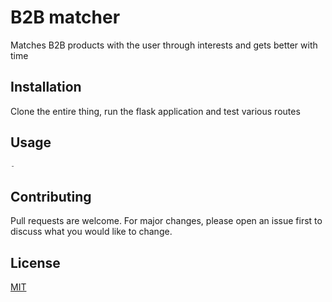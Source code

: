 # B2B matcher

Matches B2B products with the user through interests and gets better with time
## Installation

Clone the entire thing, run the flask application and test various routes


## Usage

```python
-
```

## Contributing
Pull requests are welcome. For major changes, please open an issue first to discuss what you would like to change.


## License
[MIT](https://choosealicense.com/licenses/mit/)
